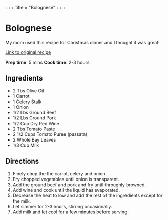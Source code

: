 +++
title = "Bolognese"
+++

# Bolognese

My mom used this recipe for Christmas dinner and I thought it was great! 

[Link to original recipe](https://anitalianinmykitchen.com/bolognese-sauce/)

**Prep time**: 5 mins **Cook time**: 2-3 hours
## Ingredients

- 2 Tbs Olive Oil
- 1 Carrot
- 1 Celery Stalk
- 1 Onion
- 1/2 Lbs Ground Beef
- 1/2 Lbs Ground Pork
- 1/2 Cup Dry Red Wine
- 2 Tbs Tomato Paste
- 2 1/2 Cups Tomato Puree (passata)
- 2 Whole Bay Leaves
- 1/3 Cup Milk

## Directions

1. Finely chop the the carrot, celery and onion.
2. Fry chopped vegetables until onion is transparent.
3. Add the ground beef and pork and fry until throughly browned.
4. Add wine and cook until the liquid has evaporated.
5. Decrease the heat to low and add the rest of the ingredients except for the milk.
6. Let simmer for 2-3 hours, stirring occasionally.
7. Add milk and let cool for a few minutes before serving. 
